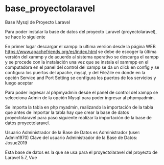 # base_proyectolaravel
Base Mysql de Proyecto Laravel

Para poder instalar la base de datos del proyecto Laravel (proyectolaravel), se hace lo siguiente

En primer lugar descargar el xampp la ultima version desde la página WEB https://www.apachefriends.org/es/index.html
se debe de escoger la última versión del xammp y de acuerdo al sistema operativo se descarga el xampp y se procede con la instalación una vez que se instala el xammpp en el computadora en el panel del control del xampp se da un click en config y se configura los puertos 
del apache, mysql, y del FileZile en donde en la opción Service and Port Setting se configura los puertos de los servicios y luego aceptar

Para poder ingresar al phpmyadmin desde el panel de control del xampp se selecciona Admin de la opción Mysql para poder ingresar al phpmyadmin.

Se importa la tabla en php myadmin, realizando la importación de la tabla que antes de importar la tabla hay que crear la base de datos proyectolaravel para paso siguiente realizar la importación de la base de datos proyectolaravel.

Usuario Administrador de la Base de Datos es Administrador (user: Admin1970)
Clave del usuario Administrador de la Base de Datos:        Josue2019

Esta base de datos es la que se usa para el proyectolaravel del proyecto de Laravel 5.7, Vue
